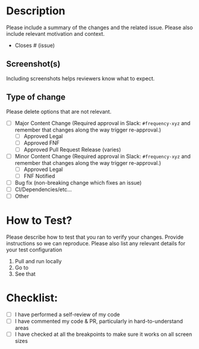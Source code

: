 # Description

Please include a summary of the changes and the related issue. Please also include relevant motivation and context.

- Closes # (issue)

## Screenshot(s)

Including screenshots helps reviewers know what to expect.

## Type of change

Please delete options that are not relevant.

- [ ] Major Content Change (Required approval in Slack: `#frequency-xyz` and remember that changes along the way trigger
      re-approval.)
  - [ ] Approved Legal
  - [ ] Approved FNF
  - [ ] Approved Pull Request Release (varies)
- [ ] Minor Content Change (Required approval in Slack: `#frequency-xyz` and remember that changes along the way trigger
      re-approval.)
  - [ ] Approved Legal
  - [ ] FNF Notified
- [ ] Bug fix (non-breaking change which fixes an issue)
- [ ] CI/Dependencies/etc...
- [ ] Other

# How to Test?

Please describe how to test that you ran to verify your changes. Provide instructions so we can reproduce. Please also
list any relevant details for your test configuration

1. Pull and run locally
2. Go to
3. See that

# Checklist:

- [ ] I have performed a self-review of my code
- [ ] I have commented my code & PR, particularly in hard-to-understand areas
- [ ] I have checked at all the breakpoints to make sure it works on all screen sizes
